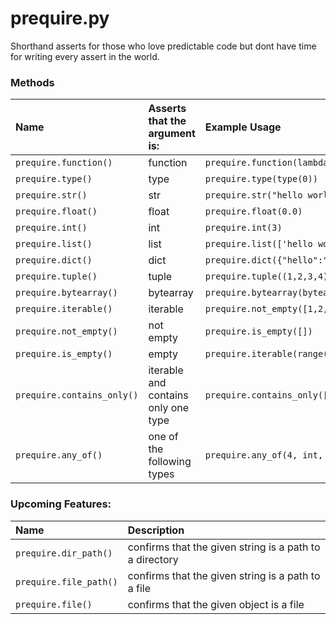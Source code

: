 # prequire.py
Shorthand asserts for those who love predictable code but dont have time for writing every assert in the world.

### Methods

| Name | Asserts that the argument is: | Example Usage |
| :--- | :--- | :--- |
| `prequire.function()` | function | `prequire.function(lambda:"hello")` |
| `prequire.type()` | type | `prequire.type(type(0))` |
| `prequire.str()` | str | `prequire.str("hello world")` |
| `prequire.float()` | float | `prequire.float(0.0)` |
| `prequire.int()` | int | `prequire.int(3)` |
| `prequire.list()` | list | `prequire.list(['hello world'])` |
| `prequire.dict()` | dict | `prequire.dict({"hello":"world"})` |
| `prequire.tuple()` | tuple | `prequire.tuple((1,2,3,4))` |
| `prequire.bytearray()` | bytearray | `prequire.bytearray(bytearray("hello"))` |
| `prequire.iterable()` | iterable | `prequire.not_empty([1,2,3,4])` |
| `prequire.not_empty()` | not empty | `prequire.is_empty([])` |
| `prequire.is_empty()` | empty | `prequire.iterable(range(4))` |
| `prequire.contains_only()` | iterable and contains only one type | `prequire.contains_only([1,2,3,4], int)` |
| `prequire.any_of()` | one of the following types | `prequire.any_of(4, int, float)` |

### Upcoming Features:

| Name | Description |
| :--- | :--- |
| `prequire.dir_path()` | confirms that the given string is a path to a directory |
| `prequire.file_path()` | confirms that the given string is a path to a file |
| `prequire.file()` | confirms that the given object is a file |
